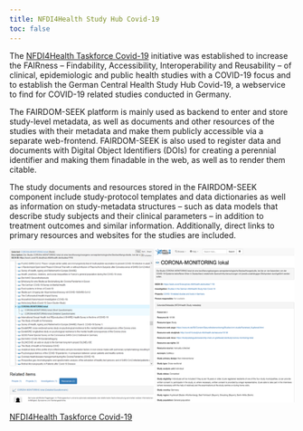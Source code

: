 ```yaml
---
title: NFDI4Health Study Hub Covid-19
toc: false
---
```


The [NFDI4Health Taskforce Covid-19](https://www.nfdi4health.de/en/task-force-covid-19.html) initiative was established to increase the FAIRness – Findability, Accessibility, Interoperability and Reusability – of clinical, epidemiologic and public health studies with a COVID-19 focus and to establish the German Central Health Study Hub Covid-19, a webservice to find for COVID-19 related studies conducted in Germany. 

The FAIRDOM-SEEK platform is mainly used as backend to enter and store study-level metadata, as well as documents and other resources of the studies with their metadata and make them publicly accessible via a separate web-frontend. FAIRDOM-SEEK is also used to register data and documents with Digital Object Identifiers (DOIs) for creating a perennial identifier and making them finadable in the web, as well as to render them citable.

The study documents and resources stored in the FAIRDOM-SEEK component include study-protocol templates and data dictionaries as well as information on study-metadata structures – such as data models that describe study subjects and their clinical parameters – in addition to treatment outcomes and similar information. Additionally, direct links to primary resources and websites for the studies are included.

![image](/images/NFDI4Health.png)


[NFDI4Health Taskforce Covid-19](https://www.nfdi4health.de/en/task-force-covid-19.html)
